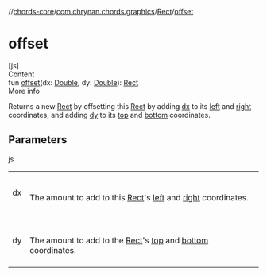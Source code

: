 //[chords-core](../../../index.md)/[com.chrynan.chords.graphics](../index.md)/[Rect](index.md)/[offset](offset.md)



# offset  
[js]  
Content  
fun [offset](offset.md)(dx: [Double](https://kotlinlang.org/api/latest/jvm/stdlib/kotlin/-double/index.html), dy: [Double](https://kotlinlang.org/api/latest/jvm/stdlib/kotlin/-double/index.html)): [Rect](index.md)  
More info  


Returns a new [Rect](index.md) by offsetting this [Rect](index.md) by adding [dx](offset.md) to its [left](left.md) and [right](right.md) coordinates, and adding [dy](offset.md) to its [top](top.md) and [bottom](bottom.md) coordinates.



## Parameters  
  
js  
  
| | |
|---|---|
| <a name="com.chrynan.chords.graphics/Rect/offset/#kotlin.Double#kotlin.Double/PointingToDeclaration/"></a>dx| <a name="com.chrynan.chords.graphics/Rect/offset/#kotlin.Double#kotlin.Double/PointingToDeclaration/"></a><br><br>The amount to add to this [Rect](index.md)'s [left](left.md) and [right](right.md) coordinates.<br><br>|
| <a name="com.chrynan.chords.graphics/Rect/offset/#kotlin.Double#kotlin.Double/PointingToDeclaration/"></a>dy| <a name="com.chrynan.chords.graphics/Rect/offset/#kotlin.Double#kotlin.Double/PointingToDeclaration/"></a><br><br>The amount to add to the [Rect](index.md)'s [top](top.md) and [bottom](bottom.md) coordinates.<br><br>|
  
  



